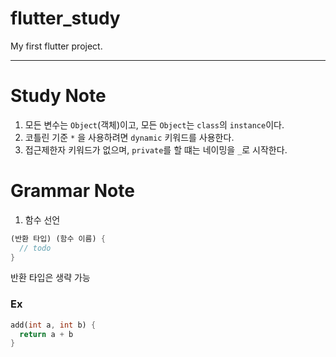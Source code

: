 # flutter_study

My first flutter project.

-----

# Study Note

1. 모든 변수는 `Object`(객체)이고, 모든 `Object`는 `class`의 `instance`이다.
2. 코틀린 기준 `*` 을 사용하려면 `dynamic` 키워드를 사용한다.
3. 접근제한자 키워드가 없으며, `private`를 할 떄는 네이밍을 `_`로 시작한다.

# Grammar Note

1. 함수 선언
```dart
(반환 타입) (함수 이름) {
  // todo
}
```
반환 타입은 생략 가능

### Ex
```dart
add(int a, int b) {
  return a + b
}
```

